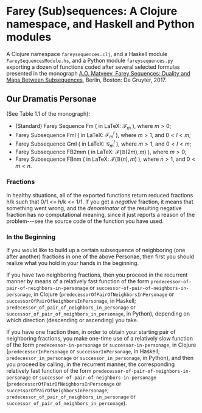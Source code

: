 # Farey (Sub)sequences: A Clojure namespace, and Haskell and Python modules #
A Clojure namespace `fareysequences.clj`, and a Haskell module `FareySequencesModule.hs`, and a Python module `fareysequences.py` exporting a dozen of functions coded after several selected formulas presented in the monograph [A.O. Matveev, Farey Sequences: Duality and Maps Between Subsequences](https://doi.org/10.1515/9783110547665), Berlin, Boston: De Gruyter, 2017. 

## Our Dramatis Personae ##
  (See Table 1.1 of the monograph):
- (Standard) Farey Sequence Fm ( in LaTeX: $\mathcal{F}_m$ ), where $m > 0$;
- Farey Subsequence Fml ( in LaTeX: $\mathcal{F}{}_m^l$ ), where $m > 1$, and $0 < l < m$;
- Farey Subsequence Gml ( in LaTeX: $\mathcal{G}{}_m^l$ ), where $m > 1$, and $0 < l < m$;
- Farey Subsequence FB2mm ( in LaTeX: $\mathcal{F}(\mathbb{B}(2m),m)$ ), where $m > 0$;
- Farey Subsequence FBnm ( in LaTeX: $\mathcal{F}(\mathbb{B}(n),m)$ ), where $n > 1$, and $0 < m < n$.

### Fractions ###
In healthy situations, all of the exported functions return reduced fractions h/k such that 0/1 <= h/k <= 1/1.
If you get a *negative* fraction, it means that something went wrong, and the *denominator* of the resulting negative fraction has 
no computational meaning, since it just reports a reason of the problem---see the source code of the function you have used.

### In the Beginning ###
If you would like to build up a certain subsequence of neighboring (one after another) fractions in one of the above Personae, 
then first you should realize what you hold in your hands in the beginning.

If you have two neighboring fractions, then you proceed in the recurrent manner by means of a relatively fast function 
of the form `predecessor-of-pair-of-neighbors-in-personage` or `successor-of-pair-of-neighbors-in-personage`, in Clojure 
(`predecessorOfPairOfNeighborsInPersonage` or `successorOfPairOfNeighborsInPersonage`, in Haskell; `predecessor_of_pair_of_neighbors_in_personage` 
or `successor_of_pair_of_neighbors_in_personage`, in Python), depending on which direction (descending or ascending) you take.

If you have one fraction then, in order to obtain your starting pair of neighboring fractions, you make one-time use of a relatively slow 
function of the form `predecessor-in-personage` or `successor-in-personage`, in Clojure (`predecessorInPersonage` or `successorInPersonage`, in Haskell;
`predecessor_in_personage` or `successor_in_personage`, in Python), and then you proceed by calling, in the recurrent manner, the corresponding relatively fast
function of the form `predecessor-of-pair-of-neighbors-in-personage` or `successor-of-pair-of-neighbors-in-personage` 
(`predecessorOfPairOfNeighborsInPersonage` or `successorOfPairOfNeighborsInPersonage`; `predecessor_of_pair_of_neighbors_in_personage` 
or `successor_of_pair_of_neighbors_in_personage`).
